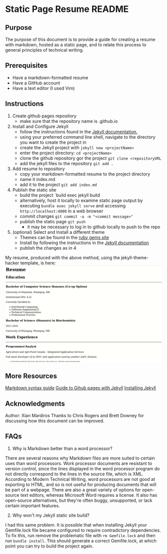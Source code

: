 # Static Page Resume README

## Purpose

The purpose of this document is to provide a guide for creating a resume with markdown, hosted as a static page, and to relate this process to general principles of technical writing.

## Prerequisites

- Have a markdown-formatted resume
- Have a GitHub account
- Have a text editor (I used Vim)

## Instructions

1. Create github pages repository
	- make sure that the repository name is <accountName>.github.io
2. Install and Configure Jekyll
	- follow the instructions found in the [Jekyll documentation.](https://jekyllrb.com/docs/installation/)
	- using your preferred command line shell, navigate to the directory you want to create the project in
	- create the Jekyll project with `jekyll new <projectName>`
	- enter the project directory: `cd <projectName>`
	- clone the github repository gor the project `git clone <repositoryURL`
	- add the jekyll files to the repository `git add .`
3. Add resume to repository
	- copy your markdown-formatted resume to the project directory
	- name it index.md
	- add it to the project `git add index.md`
4. Publish the static site
	- build the project `build exec jekyll build
	- alternatively, host it locally to examine static page output by executing `bundle exec jekyll serve` and accessing `http://localhost:4000` in a web browser
	- commit changes `git commit -a -m "<commit message>"`
	- publish the static page `git push`
		- it may be necessary to log in to github locally to push to the repo
5. (optional) Select and Install a different theme
	- Themes can be found in the [ruby gems site](https://rubygems.org/search?utf8=%E2%9C%93&query=jekyll-theme)
	- Install by following the instructions in the [Jekyll documentation](https://jekyllrb.com/docs/themes/#installing-a-theme)
	- publish the changes as in 4

My resume, produced with the above method, using the jekyll-theme-hacker template, is here:
![My Resume](./resume.gif)

## More Resources

[Markdown syntax guide](https://www.markdownguide.org/basic-syntax/)
[Guide to Gihub pages with Jekyll](https://docs.github.com/en/pages/setting-up-a-github-pages-site-with-jekyll)
[Installing Jekyll](https://docs.github.com/en/pages/setting-up-a-github-pages-site-with-jekyll)


## Acknowledgments

Author: Xian Mardiros
Thanks to Chris Rogers and Brett Downey for discussing how this document can be improved.

## FAQs

1. Why is Markdown better than a word processor?

There are several reasons why Markdown files are more suited to certain uses than word processors. Work processor documents are resistant to version control, since the lines displayed in the word processor program do not directly correspond to the lines in the source file, which is XML. According to Modern Technical Writing, word processors are not good at exporting to HTML, and so is not useful for producing documents that will be part of a webpage. There are also a great variety of options for open-source text editors, whereas Microsoft Word requires a license. It also has open-source alternatives, but they're often buggy, unsupported, or lack certain important features.

2. Why won't my Jekyll static site build?

I had this same problem. It is possible that when installing Jekyll your Gemfile.lock file became configured to require contradictory dependencies. To fix this, run remove the problematic file with `rm Gemfile.lock` and then run `bundle install`. This should generate a correct Gemfile.lock, at which point you can try to build the project again.
